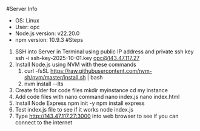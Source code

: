 #Server Info
- OS: Linux
- User: opc
- Node.js version: v22.20.0
- npm version: 10.9.3
#Steps
1. SSH into Server in Terminal using public IP address and private ssh key
ssh -i ssh-key-2025-10-01.key opc@143.47.117.27
2. Install Node.js using NVM with these commands
   1. curl -fsSL https://raw.githubusercontent.com/nvm-sh/nvm/master/install.sh | bash
   2. nvm install --lts
3. Create folder for code files
mkdir myinstance
cd my instance
4. Add code files with nano command
nano index.js
nano index.html
5. Install Node Express
npm init -y
npm install express
6. Test index.js file to see if it works
node index.js
7. Type http://143.47.117.27:3000 into web browser to see if you can connect to the internet

